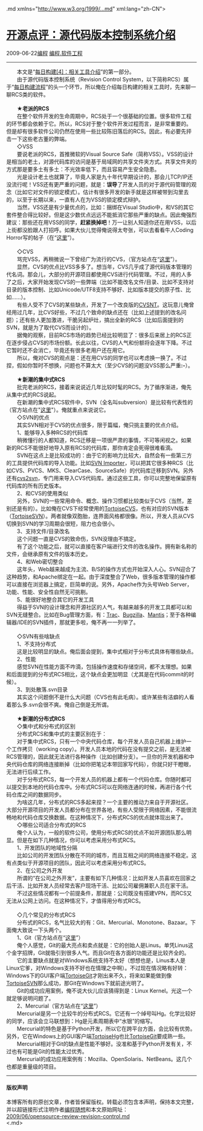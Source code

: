 <!DOCTYPE.md>
.md xmlns="http://www.w3.org/1999/...md" xml:lang="zh-CN">
<head>
<meta http-equiv="Content-Type" content="text.md; charset=utf-8" />
<meta name="generator" content="Python script by program.think@gmail.com" />
<meta name="provider" content="program-think.blogspot.com" />
<link type="text/css" rel="stylesheet" href="../../css/program-think.css" />
<title>开源点评：源代码版本控制系统介绍 - 编程随想的博客</title>
</head>
<body>
<div id="main" style="width:100%;">
<h1><a href="../../index.md" title="回到首页">开源点评：源代码版本控制系统介绍</a></h1>
<div class="post-info"><span class="date-header">2009-06-22</span><a href="../../tags/E7BC96E7A88B.md" class="tag">编程</a> <a href="../../tags/E7BC96E7A88B.E8BDAFE4BBB6E5B7A5E7A88B.md" class="tag">编程.软件工程</a> </div>
<hr>
<div class="post">
　　本文是“<a href="../../2009/06/daily-build-4-tools.md" target="_blank">每日构建[4]：相关工具介绍</a>”的第一部分。<br />　　由于源代码版本控制系统（Revision Control System，以下简称RCS）属于“<a href="../../2009/02/daily-build-3-proces.md" target="_blank">每日构建流程</a>”的头一个环节，所以俺在介绍每日构建的相关工具时，先来聊一聊RCS类的软件。<!--program-think--><br /><br />　　★<b>老派的RCS</b><br />　　在整个软件开发的生命周期中，RCS处于一个很基础的位置。很多软件工程的环节都会依赖于它。所以，RCS对于整个软件开发过程而言，是非常重要的。但是却有很多软件公司仍然在使用一些比较陈旧落后的RCS。因此，有必要先抨击一下这些老古董的弊端。<br />　　◇VSS<br />　　要说老派的RCS，首推微软的Visual Source Safe（简称VSS）。VSS的设计是相当的老土，对源代码库的访问是基于局域网的共享文件夹方式。共享文件夹的方式那是要多土有多土：不光效率低下，而且容易产生安全隐患。<br />　　光是设计老土也就算了，毕竟人家是九十年代早期设计的，那会儿TCP/IP还没流行呢！VSS还有更严重的问题，就是：<b>误导</b>了开发人员的对于源代码管理的观念（比如它对文件的锁定模式）。估计有很多开发的新手就是这样被带到沟里去的，以至于长期以来，一直有人在为VSS的锁定模式辩护。<br />　　当然，VSS还是有少量优点的，比如：捆绑在Visual Studio中，和VS的其它套件整合得比较好。但是这少数优点远远不能抵消它那些严重的缺点。因此俺强烈建议：那些还在用VSS的同学，<b>赶紧换掉吧</b>！万一让别人知道你还在用VSS，以后上街都没脸跟人打招呼。如果大伙儿觉得俺说得太夸张，可以去看看牛人Coding Horror写的帖子（在“<a href="http://www.codinghorror.com/blog/archives/000660...md" target="_blank" rel="nofollow">这里</a>”）。<br /><br />　　◇CVS<br />　　骂完VSS，再稍微说一下曾经广为流行的CVS，（官方站点在“<a href="http://www.nongnu.org/cvs" target="_blank" rel="nofollow">这里</a>”）。<br />　　显然，CVS的优点比VSS多多了。想当年，CVS几乎成了源代码版本管理的代名词。那会儿，大部分的开源项目都使用CVS进行代码管理。不过，用的人多了之后，大家开始发现CVS的一些弊端（比如不能改名文件/目录、比如不支持对目录的版本控制、比如Unicode/UTF8支持不够好、比如版本提交的原子性、比如......）。<br />　　有些人受不了CVS的某些缺点，开发了一个改良版的<a href="http://cvsnt.org/" target="_blank" rel="nofollow">CVSNT</a>。这玩意儿俺曾经用过几年，比CVS好些，不过几个致命的缺点还在（比如上述提到的改名问题）；还有些人更加激进，干脆另起炉灶，搞出全新的RCS（比如后面提到的SVN，就是为了取代CVS而设计的）。<br />　　据俺的观察，目前RCS市场的趋势已经比较明显了：很多后来居上的RCS正在逐步侵占CVS的市场份额。长此以往，CVS的人气和份额将会逐年下降。不过它暂时还不会消亡，毕竟还有很多老用户还在用它。<br />　　所以，俺对CVS的观点是：还在用CVS的同学也可以考虑换一换了。不过捏，假如你暂时不想换，问题也不算太大（至少CVS的问题没VSS那么严重<b>:-</b>）。<br />  <br />　　★<b>新潮的集中式RCS</b><br />　　批完老派的RCS，接着来说说近几年比较时髦的RCS。为了循序渐进，俺先从集中式的RCS说起。<br />　　在新潮的集中式RCS软件中，SVN（全名叫subversion）是比较有代表性的（官方站点在"<a href="http://subversion.tigris.org/" target="_blank" rel="nofollow">这里</a>"）。俺就重点来说说它。<br />　　◇SVN的优点<br />　　其实SVN相对于CVS的优点很多，限于篇幅，俺只挑主要的优点介绍。<br />　　1、能够导入多种RCS的代码库<br />　　稍微懂行的人都知道，RCS迁移是一项很严肃的事情，不可等闲视之。如果新的RCS不能很好地导入原有RCS的代码库，那你肯定会死得很难看滴。<br />　　SVN在这点上是比较成功的：由于它的影响力比较大，自然会有一些第三方的工具提供代码库的导入功能。比如<a href="http://www.subversionary.org/projects/svnimporter" target="_blank" rel="nofollow">SVN Importer</a>，可以把其它很多种RCS（比如CVS、PVCS、MKS、ClearCase、SourceSafe）的代码库迁移到SVN。另外还有<a href="http://cvs2svn.tigris.org/" target="_blank" rel="nofollow">cvs2svn</a>，专门用来导入CVS代码库。通过这些工具，你可以完整地保留原有代码库的所有历史版本。<br />　　2、和CVS的使用类似<br />　　另外，SVN的一些常用命令、概念、操作习惯都比较类似于CVS（当然，差别还是有的）。比如俺在CVS下经常使用的<a href="http://www.tortoisecvs.org/" target="_blank" rel="nofollow">TortoiseCVS</a>，也有对应的SVN版本（<a href="http://tortoisesvn.tigris.org/" target="_blank" rel="nofollow">TortoiseSVN</a>）。两者就像双胞胎，连界面风格都很像。所以，开发人员从CVS切换到SVN的学习周期会很短，阻力也会很小。<br />　　3、支持文件/目录改名<br />　　这个问题一直是CVS的致命伤，SVN没理由不搞定。<br />　　有了这个功能之后，就可以直接在客户端进行文件的改名操作。拥有新名称的文件，会继承原有文件的版本历史。<br />　　4、和Web密切整合<br />　　这年头，Web越来越成为主流、B/S的操作方式也开始深入人心。SVN迎合了这种趋势，和Apache绑定在一起。由于深度整合了Web，很多版本管理的操作都可以直接在浏览器上搞定，巨简单的说。另外，Apache作为头号Web Server，功能、性能、安全性自然无可挑剔。<br />　　5、能很好地整合其它的开发工具<br />　　得益于SVN的设计理念和开源社区的人气，有越来越多的开发工具都可以和SVN无缝整合。比如在Bug管理方面，有：<a href="http://trac.edgewall.org/" target="_blank" rel="nofollow">Trac</a>、<a href="http://www.bugzilla.org/" target="_blank" rel="nofollow">Bugzilla</a>、<a href="http://www.mantisbt.org/" target="_blank" rel="nofollow">Mantis</a>；至于各种编辑器/IDE的SVN插件，那就更多啦，俺不再一一列举了。<br /><br />　　◇SVN有些啥缺点<br />　　1、不支持分布式<br />　　这是比较明显的缺点。俺后面会提到，集中式相对于分布式具体有哪些缺点。<br />　　2、性能<br />　　感觉SVN在性能方面不咋滴，包括操作速度和存储空间，都不太理想。如果和后面提到的分布式RCS相比，这个缺点会更加明显（尤其是在代码commit的时候）。<br />　　3、到处散落.svn目录<br />　　其实这个问题倒不是什么大问题（CVS也有此毛病）。或许某些有洁癖的人看着那么多.svn会很不爽。俺自己倒是无所谓。<br /><br />　　★<b>新潮的分布式RCS</b><br />　　◇集中式和分布式的区别<br />　　分布式RCS和集中式的主要区别在于：<br />　　对于集中式RCS，只有一个中央代码仓库，每个开发人员自己机器上维护一个工作拷贝（working copy）。开发人员本地的代码在没有提交之前，是无法被RCS管理的，因此就无法进行各种操作（比如创建分支）。一旦你的开发机器和中央代码仓库的网络连接断掉（比如你把笔记本带回家写代码），你就只好干瞪眼，无法进行后续工作。<br />　　对于分布式RCS，每一个开发人员的机器上都有一个代码仓库。你随时都可以提交到本地的代码仓库中。分布式RCS可以在网络连通的时候，再进行各个代码仓库之间的数据同步。<br />　　为啥这几年，分布式的RCS多起来捏？一个主要的推动力来自于开源社区。大部分开源项目的开发人员都分布在世界各地，有些人受限于网络因素，不能很流畅地和代码仓库交换数据。在这种情况下，分布式RCS的优点就体现出来了。<br />　　◇哪些公司适合分布式的RCS<br />　　俺个人认为，一般的软件公司，使用分布式RCS的优点不如开源团队那么明显。但是在如下几种情况，你可以考虑采用分布式RCS。<br />　　1、开发团队的地域性分隔<br />　　比如公司的开发团队分散在不同的城市，而且互相之间的网络连接不稳定。这有点类似于开源项目的团队，因此可以考虑采用分布式RCS。<br />　　2、在公司之外开发<br />　　所谓的“在公司之外开发”，主要有如下几种情况：比如开发人员喜欢在回家之后干活、比如开发人员经常去客户现场干活、比如公司雇佣兼职人员在家干活。<br />　　不过这些情况都有一个前提条件，那就是：公司既没有搭建VPN，而RCS又无法从公网上访问。在这种情况下，才值得用分布式RCS。<br /><br />　　◇几个常见的分布式RCS<br />　　分布式的RCS，名气比较大的有：Git、Mercurial、Monotone、Bazaar。下面俺大致说一下头两个。<br />　　1、Git（官方站点在“<a href="http://git-scm.com/" target="_blank" rel="nofollow">这里</a>”）<br />　　俺个人感觉，Git的最大亮点和卖点就是：它的创始人是Linus。单凭Linus这个金字招牌，Git就吸引到很多人气。而且Git在各方面的功能还是比较齐全的。<br />　　它的主要缺点就是对Windows系统支持不太好（想想也是，Linus本人是Linux它爹，对Windows支持不好也在情理之中啊）。不过现在情况略有好转：Windows下的GUI客户端<a href="http://code.google.com/p/tortoisegit/"  target="_blank" rel="nofollow">TortoiseGit</a>才刚出来不久，将来如果能做到像<a href="http://tortoisesvn.tigris.org/" target="_blank" rel="nofollow">TortoiseSVN</a>那么成功，那Git在Windows下就前途光明了。<br />　　Git的成功应用案例，俺不说大伙儿应该猜得到是：Linux Kernel。光这一个就足够说明问题了。<br />　　2、Mercurial（官方站点在“<a href="http://www.selenic.com/mercurial/" target="_blank" rel="nofollow">这里</a>”）<br />　　Mercurial是另一个比较牛的分布式RCS。它还有一个绰号叫Hg。化学比较好的同学，应该会立马联想到：Hg是元素周期表中“水银”的缩写。<br />　　Mercurial的特色是基于Python开发，所以它在跨平台方面，会比较有优势。另外，它在Windows上的GUI客户端<a href="http://tortoisehg.sourceforge.net/" target="_blank" rel="nofollow">TortoiseHg</a>也比<a href="http://code.google.com/p/tortoisegit/" target="_blank" rel="nofollow">TortoiseGit</a>要成熟一些。<br />　　Mercurial相对于Git的缺点是性能不够好。没准和基于Python开发有关，不过也有可能是Git的性能太过优秀。<br />　　Mercurial的成功应用案例有：Mozilla、OpenSolaris、NetBeans。这几个也都是重量级的项目。<div class="blogger-post-footer">
</div>
<hr>
<div class="copyright">
<h4>版权声明</h4>
本博客所有的原创文章，作者皆保留版权。转载必须包含本声明，保持本文完整，并以超链接形式注明作者<a href="mailto:program.think@gmail.com">编程随想</a>和本文原始网址：<br>
<a href="2009/06/opensource-review-revision-control.md">2009/06/opensource-review-revision-control.md</a>
</div>
</div>
</body>
<.md>
